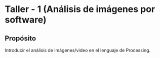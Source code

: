 # Taller - 1 (Análisis de imágenes por software)

## Propósito
Introducir el análisis de imágenes/video en el lenguaje de Processing.
